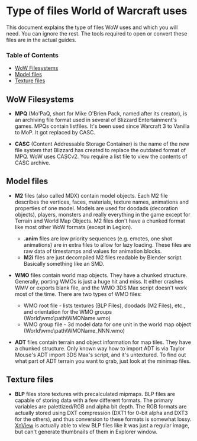 # Type of files World of Warcraft uses

This document explains the type of files WoW uses and which you will need. You can ignore the rest. The tools required to open or convert these files are in the actual guides.

### Table of Contents 
* [WoW Filesystems](type-of-files.md#WoW-Filesystems)
* [Model files](type-of-files.md#Model-files)
* [Texture files](type-of-files.md#Texture-files)


## WoW Filesystems
* **MPQ** (Mo'PaQ, short for Mike O'Brien Pack, named after its creator), is an archiving file format used in several of Blizzard Entertainment's games. MPQs contain listfiles. It's been used since Warcraft 3 to Vanilla to MoP. It got replaced by CASC.

* **CASC** (Content Addressable Storage Container) is the name of the new file system that Blizzard has created to replace the outdated format of MPQ. WoW uses CASCv2. You require a list file to view the contents of CASC archive.

## Model files
* **M2** files (also called MDX) contain model objects. Each M2 file describes the vertices, faces, materials, texture names, animations and properties of one model. Models are used for doodads (decoration objects), players, monsters and really everything in the game except for Terrain and World Map Objects. M2 files don't have a chunked format like most other WoW formats (except in Legion). 
    * **.anim** files are low priority sequences (e.g. emotes, one shot animations) are in extra files to allow for lazy loading. These files are raw data of timestamps and values for animation blocks.
    * **M2i** files are just decompiled M2 files readable by Blender script. Basically something like an SMD.

* **WMO** files contain world map objects. They have a chunked structure. Generally, porting WMOs is just a huge hit and miss. It either crashes WMV or exports blank file, and the WMO 3DS Max script doesn't work most of the time. There are two types of WMO files:

    * WMO root file - lists textures (BLP Files), doodads (M2 Files), etc., and orientation for the WMO groups (World\wmo\path\WMOName.wmo)
    * WMO group file - 3d model data for one unit in the world map object (World\wmo\path\WMOName_NNN.wmo)

* **ADT** files contain terrain and object information for map tiles. They have a chunked structure. Only known way how to import ADT is via Taylor Mouse's ADT import 3DS Max's script, and it's untextured. To find out what part of ADT terrain you want to grab, just look at the minimap files.

## Texture files
* **BLP** files store textures with precalculated mipmaps. BLP files are capable of storing data with a few different formats. The primary variables are palettized/RGB and alpha bit depth. The RGB formats are actually stored using DXT compression (DXT1 for 0-bit alpha and DXT3 for the others), and thus conversion to these formats is somewhat lossy. [XnView](http://www.xnview.com) is actually able to view BLP files like it was just a regular image, but can't generate thumbnails of them in Explorer window.
